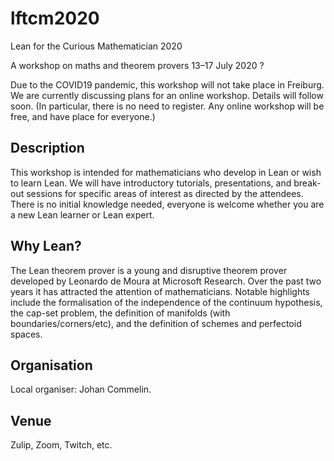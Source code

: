# lftcm2020
Lean for the Curious Mathematician 2020

A workshop on maths and theorem provers
13–17 July 2020 ?

Due to the COVID19 pandemic, this workshop will not take place in Freiburg. We are currently discussing plans for an online workshop. Details will follow soon. (In particular, there is no need to register. Any online workshop will be free, and have place for everyone.)

## Description
This workshop is intended for mathematicians who develop in Lean or wish to learn Lean. We will have introductory tutorials, presentations, and break-out sessions for specific areas of interest as directed by the attendees. There is no initial knowledge needed, everyone is welcome whether you are a new Lean learner or Lean expert.

## Why Lean?
The Lean theorem prover is a young and disruptive theorem prover developed by Leonardo de Moura at Microsoft Research. Over the past two years it has attracted the attention of mathematicians. Notable highlights include the formalisation of the independence of the continuum hypothesis, the cap-set problem, the definition of manifolds (with boundaries/corners/etc), and the definition of schemes and perfectoid spaces.
## Organisation
Local organiser: Johan Commelin.

## Venue
Zulip, Zoom, Twitch, etc.
